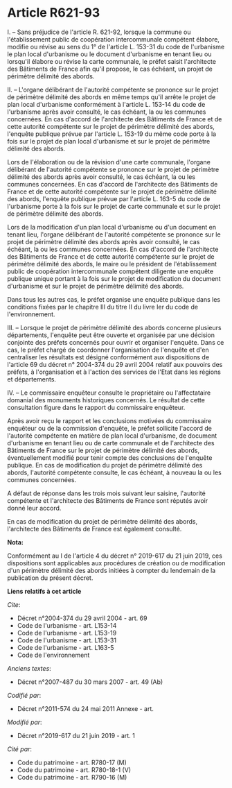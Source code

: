 # Article R621-93

I. – Sans préjudice de l'article R. 621-92, lorsque la commune ou l'établissement public de coopération intercommunale
compétent élabore, modifie ou révise au sens du 1° de l'article L. 153-31 du code de l'urbanisme le plan local d'urbanisme ou
le document d'urbanisme en tenant lieu ou lorsqu'il élabore ou révise la carte communale, le préfet saisit l'architecte des
Bâtiments de France afin qu'il propose, le cas échéant, un projet de périmètre délimité des abords.

II. – L'organe délibérant de l'autorité compétente se prononce sur le projet de périmètre délimité des abords en même temps
qu'il arrête le projet de plan local d'urbanisme conformément à l'article L. 153-14 du code de l'urbanisme après avoir
consulté, le cas échéant, la ou les communes concernées. En cas d'accord de l'architecte des Bâtiments de France et de cette
autorité compétente sur le projet de périmètre délimité des abords, l'enquête publique prévue par l'article L. 153-19 du même
code porte à la fois sur le projet de plan local d'urbanisme et sur le projet de périmètre délimité des abords.

Lors de l'élaboration ou de la révision d'une carte communale, l'organe délibérant de l'autorité compétente se prononce sur
le projet de périmètre délimité des abords après avoir consulté, le cas échéant, la ou les communes concernées. En cas
d'accord de l'architecte des Bâtiments de France et de cette autorité compétente sur le projet de périmètre délimité des
abords, l'enquête publique prévue par l'article L. 163-5 du code de l'urbanisme porte à la fois sur le projet de carte
communale et sur le projet de périmètre délimité des abords.

Lors de la modification d'un plan local d'urbanisme ou d'un document en tenant lieu, l'organe délibérant de l'autorité
compétente se prononce sur le projet de périmètre délimité des abords après avoir consulté, le cas échéant, la ou les
communes concernées. En cas d'accord de l'architecte des Bâtiments de France et de cette autorité compétente sur le projet de
périmètre délimité des abords, le maire ou le président de l'établissement public de coopération intercommunale compétent
diligente une enquête publique unique portant à la fois sur le projet de modification du document d'urbanisme et sur le
projet de périmètre délimité des abords.

Dans tous les autres cas, le préfet organise une enquête publique dans les conditions fixées par le chapitre III du titre II
du livre Ier du code de l'environnement.

III. – Lorsque le projet de périmètre délimité des abords concerne plusieurs départements, l'enquête peut être ouverte et
organisée par une décision conjointe des préfets concernés pour ouvrir et organiser l'enquête. Dans ce cas, le préfet chargé
de coordonner l'organisation de l'enquête et d'en centraliser les résultats est désigné conformément aux dispositions de
l'article 69 du décret n° 2004-374 du 29 avril 2004 relatif aux pouvoirs des préfets, à l'organisation et à l'action des
services de l'Etat dans les régions et départements.

IV. – Le commissaire enquêteur consulte le propriétaire ou l'affectataire domanial des monuments historiques concernés. Le
résultat de cette consultation figure dans le rapport du commissaire enquêteur.

Après avoir reçu le rapport et les conclusions motivées du commissaire enquêteur ou de la commission d'enquête, le préfet
sollicite l'accord de l'autorité compétente en matière de plan local d'urbanisme, de document d'urbanisme en tenant lieu ou
de carte communale et de l'architecte des Bâtiments de France sur le projet de périmètre délimité des abords, éventuellement
modifié pour tenir compte des conclusions de l'enquête publique. En cas de modification du projet de périmètre délimité des
abords, l'autorité compétente consulte, le cas échéant, à nouveau la ou les communes concernées.

A défaut de réponse dans les trois mois suivant leur saisine, l'autorité compétente et l'architecte des Bâtiments de France
sont réputés avoir donné leur accord.

En cas de modification du projet de périmètre délimité des abords, l'architecte des Bâtiments de France est également
consulté.

**Nota:**

Conformément au I de l'article 4 du décret n° 2019-617 du 21 juin 2019, ces dispositions sont applicables aux procédures de
création ou de modification d'un périmètre délimité des abords initiées à compter du lendemain de la publication du présent
décret.

**Liens relatifs à cet article**

_Cite_:

  - Décret n°2004-374 du 29 avril 2004 - art. 69
  - Code de l'urbanisme - art. L153-14
  - Code de l'urbanisme - art. L153-19
  - Code de l'urbanisme - art. L153-31
  - Code de l'urbanisme - art. L163-5
  - Code de l'environnement

_Anciens textes_:

  - Décret n°2007-487 du 30 mars 2007 - art. 49 (Ab)

_Codifié par_:

  - Décret n°2011-574 du 24 mai 2011 Annexe - art.

_Modifié par_:

  - Décret n°2019-617 du 21 juin 2019 - art. 1

_Cité par_:

  - Code du patrimoine - art. R780-17 (M)
  - Code du patrimoine - art. R780-18-1 (V)
  - Code du patrimoine - art. R790-16 (M)

